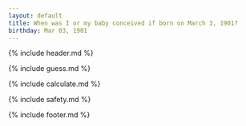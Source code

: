 ```yaml
---
layout: default
title: When was I or my baby conceived if born on March 3, 1901?
birthday: Mar 03, 1901
---
```


{% include header.md %}

{% include guess.md %}

{% include calculate.md %}

{% include safety.md %}

{% include footer.md %}



